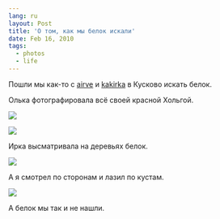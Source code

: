 ```yaml
---
lang: ru
layout: Post
title: 'О том, как мы белок искали'
date: Feb 16, 2010
tags:
  - photos
  - life
---
```


Пошли мы как-то с [airve](http://airve.livejournal.com/) и [kakirka](http://kakirka.livejournal.com/) в Кусково искать белок.

Олька фотографировала всё своей красной Хольгой.

![](http://wow.sapegin.me/340P2l3k4147/2010-01-02-5D-3823-Artem-Sapegin.jpg)

<!--more-->

![](http://wow.sapegin.me/2L0L1Q331K3y/2010-01-02-5D-3807-Artem-Sapegin.jpg)

Ирка высматривала на деревьях белок.

![](http://wow.sapegin.me/371S240t1A3c/2010-01-02-5D-3795-Artem-Sapegin.jpg)

А я смотрел по сторонам и лазил по кустам.

![](http://wow.sapegin.me/431G0g360m2N/2010-01-02-5D-3821-Artem-Sapegin.jpg)

А белок мы так и не нашли.
